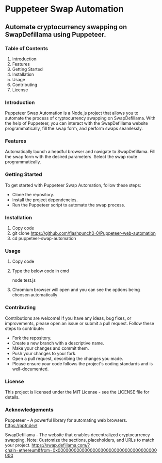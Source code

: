 # **Puppeteer Swap Automation**

## Automate cryptocurrency swapping on SwapDefillama using Puppeteer.

### Table of Contents

1. Introduction
2. Features
3. Getting Started
4. Installation
5. Usage
6. Contributing
7. License

### Introduction

Puppeteer Swap Automation is a Node.js project that allows you to automate the process of cryptocurrency swapping on SwapDefillama. With the help of Puppeteer, you can interact with the SwapDefillama website programmatically, fill the swap form, and perform swaps seamlessly.

### Features

Automatically launch a headful browser and navigate to SwapDefillama.
Fill the swap form with the desired parameters.
Select the swap route programmatically.

### Getting Started

To get started with Puppeteer Swap Automation, follow these steps:

- Clone the repository.
- Install the project dependencies.
- Run the Puppeteer script to automate the swap process.

### Installation

1. Copy code
2. git clone https://github.com/flashpunch0-0/Puppeteer-web-automation
3. cd puppeteer-swap-automation

### Usage

1. Copy code
2. Type the below code in cmd 
    
    node test.js
    
3. Chromium browser will open and you can see the options being choosen automatically


### Contributing

Contributions are welcome! If you have any ideas, bug fixes, or improvements, please open an issue or submit a pull request. Follow these steps to contribute:

- Fork the repository.
- Create a new branch with a descriptive name.
- Make your changes and commit them.
- Push your changes to your fork.
- Open a pull request, describing the changes you made.
- Please ensure your code follows the project's coding standards and is well-documented.

### License

This project is licensed under the MIT License - see the LICENSE file for details.

### Acknowledgements

Puppeteer - A powerful library for automating web browsers. https://pptr.dev/

SwapDefillama - The website that enables decentralized cryptocurrency swapping.
Note: Customize the sections, placeholders, and URLs to match your project. https://swap.defillama.com/?chain=ethereum&from=0x0000000000000000000000000000000000000000
